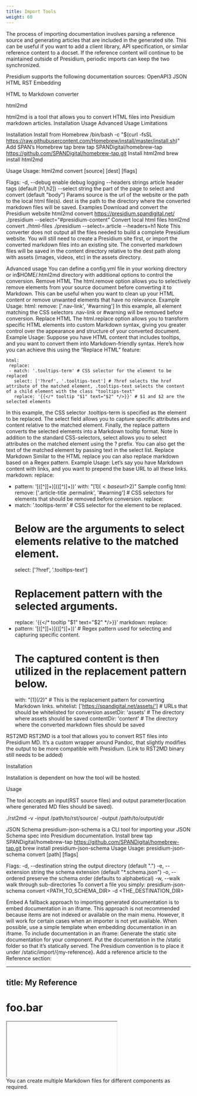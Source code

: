 ```yaml
---
title: Import Tools
weight: 60
---
```

The process of importing documentation involves parsing a reference source and generating articles that are included in the generated site. This can be useful if you want to add a client library, API specification, or similar reference content to a docset. If the reference content will continue to be maintained outside of Presidium, periodic imports can keep the two synchronized.

Presidium supports the following documentation sources:
OpenAPI3
JSON
HTML
RST
Embedding


HTML to Markdown converter

html2md

html2md is a tool that allows you to convert HTML files into Presidium markdown articles.
Installation
Usage
Advanced Usage
Limitations

Installation
Install from Homebrew
/bin/bash -c "$(curl -fsSL https://raw.githubusercontent.com/Homebrew/install/master/install.sh)"
Add SPAN’s Homebrew tap
brew tap SPANDigital/homebrew-tap https://github.com/SPANDigital/homebrew-tap.git
Install html2md
brew install html2md

Usage
Usage:
 html2md convert [source] [dest] [flags]

Flags:
 -d, --debug             enable debug logging
     --headers strings   article header tags (default [h1,h2])
     --select string     the part of the page to select and convert (default "body")
Params
source is the url of the website or the path to the local html file(s).
dest is the path to the directory where the converted markdown files will be saved.
Examples
Download and convert the Presidium website
html2md convert https://presidium.spandigital.net/ ./presidium --select="#presidium-content"
Convert local html files
html2md convert ./html-files ./presidium --select=.article --headers=h1
Note
This converter does not output all the files needed to build a complete Presidium website. You will still need to create a Presidium site first, or import the converted markdown files into an existing site. The converted markdown files will be saved in the content directory relative to the dest path along with assets (images, videos, etc) in the assets directory.

Advanced usage
You can define a config.yml file in your working directory or in$HOME/.html2md directory with additional options to control the conversion.
Remove HTML
The html.remove option allows you to selectively remove elements from your source document before converting it to Markdown. This can be useful when you want to clean up your HTML content or remove unwanted elements that have no relevance.
Example Usage:
html:
 remove: ['.nav-link', '#warning']
In this example, all element matching the CSS selectors .nav-link or #warning will be removed before conversion.
Replace HTML
The html.replace option allows you to transform specific HTML elements into custom Markdown syntax, giving you greater control over the appearance and structure of your converted document.
Example Usage:
Suppose you have HTML content that includes tooltips, and you want to convert them into Markdown-friendly syntax. Here’s how you can achieve this using the “Replace HTML” feature:

```
html:
 replace:
 - match: '.tooltips-term' # CSS selector for the element to be replaced
   select: ['?href', '.tooltips-text'] # ?href selects the href attribute of the matched element, .tooltips-text selects the content of a child element with the class "tooltips-text"
   replace: '{{</* tooltip "$1" text="$2" */>}}' # $1 and $2 are the selected elements
```

In this example, the CSS selector .tooltips-term is specified as the element to be replaced. The select field allows you to capture specific attributes and content relative to the matched element. Finally, the replace pattern converts the selected elements into a Markdown tooltip format.
Note
In addition to the standard CSS-selectors, select allows you to select attributes on the matched element using the ? prefix. You can also get the text of the matched element by passing text in the select list.
Replace Markdown
Similar to the HTML replace you can also replace markdown based on a Regex pattern.
Example Usage:
Let’s say you have Markdown content with links, and you want to prepend the base URL to all these links.
markdown:
 replace:
   - pattern: '\[([^]]+)\]\(([^\)]+)\)'
     with: "[$1]({{< baseurl >}}$2)"
Sample config
html:
 remove: ['.article-title .permalink', '#warning'] # CSS selectors for elements that should be removed before conversion.
 replace:
   - match: '.tooltips-term' # CSS selector for the element to be replaced.
     # Below are the arguments to select elements relative to the matched element.
     select: ['?href', '.tooltips-text']
     # Replacement pattern with the selected arguments.
     replace: '{{</* tooltip "$1" text="$2" */>}}'
markdown:
 replace:
   - pattern: '\[([^]]+)\]\(([^\)]+)\)' # Regex pattern used for selecting and capturing specific content.
     # The captured content is then utilized in the replacement pattern below.
     with: "[$1](/$2)" # This is the replacement pattern for converting Markdown links.
whitelist: ['https://spandigital.net/assets/'] # URLs that should be whitelisted for conversion
assetDir: 'assets' # The directory where assets should be saved
contentDir: 'content' # The directory where the converted markdown files should be saved


RST2MD
RST2MD is a tool that allows you to convert RST files into Presidium MD. It’s a custom wrapper around Pandoc, that slightly modifies the output to be more compatible with Presidium. (Link to RST2MD binary still needs to be added)

Installation

Installation is dependent on how the tool will be hosted.

Usage

The tool accepts an input(RST source files) and output parameter(location where generated MD files should be saved).

./rst2md -v -input /path/to/rst/source/ -output /path/to/output/dir

JSON Schema
presidium-json-schema is a CLI tool for importing your JSON Schema spec into Presidium documentation.
Install
brew tap SPANDigital/homebrew-tap https://github.com/SPANDigital/homebrew-tap.git brew install presidium-json-schema
Usage
Usage:
 presidium-json-schema convert [path] [flags]

Flags:
 -d, --destination string   the output directory (default ".")
 -e, --extension string     the schema extension (default "*.schema.json")
 -o, --ordered              preserve the schema order (defaults to alphabetical)
 -w, --walk                 walk through sub-directories
To convert a file you simply:
presidium-json-schema convert <PATH_TO_SCHEMA_DIR> -d <THE_DESTINATION_DIR>


Embed
A fallback approach to importing generated documentation is to embed documentation in an iframe. This approach is not recommended because items are not indexed or available on the main menu. However, it will work for certain cases when an importer is not yet available.
When possible, use a simple template when embedding documentation in an iframe.
To include documentation in an iframe:
Generate the static site documentation for your component.
Put the documentation in the /static folder so that it’s statically served. The Presidium convention is to place it under /static/import/{my-reference}.
Add a reference article to the Reference section:

---
title: My Reference
---

# foo.bar

<div>
   <iframe>
           src='/static/import/{my-reference}/foo/bar/package-summary.html'
   </iframe>
</div>
You can create multiple Markdown files for different components as required.

